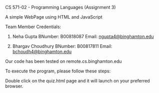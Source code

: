 CS 571-02 - Programming Languages (Assignment 3)

A simple WebPage using HTML and JavaScript

Team Member Credentials:
1. 	Neha Gupta 
	BNumber: B00818087 
	Email: ngupta4@binghamton.edu

2.  Bhargav Choudhury
    BNumber: B00817811
    Email: bchoudh4@binghamton.edu

Our code has been tested on remote.cs.binghamton.edu

To execute the program, please follow these steps:

Double click on the quiz.html page and it will launch on your 
preferred browser.